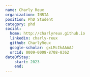 ```yaml
---
name: Charly Reux
organization: INRIA
position: PhD Student
category: phd
social:
  home: http://charlyreux.github.io
  linkedin: charly-reux
  github: CharlyReux
  google-scholar: gxLMcIkAAAAJ
  orcid: 0009-0008-8708-8362
dateOfStay: 
    start: 2023
    end: 
---
```

